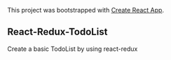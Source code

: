 This project was bootstrapped with [Create React App](https://github.com/facebook/create-react-app).

## React-Redux-TodoList

Create a basic TodoList by using react-redux